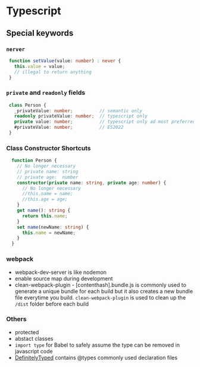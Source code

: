 # Typescript
## Special keywords
### `nerver`
```typescript
 function setValue(value: number) : never {
   this.value = value;
   // illegal to return anything
 }
```

### `private` and `readonly` fields
```typescript
 class Person {
   _privateValue: number;          // semantic only
   readonly privateValue: number;  // typescript only
   private value: number;          // typescript only ad most preferred
   #privateValue: number;          // ES2022
 }
```

### Class Constructor Shortcuts
```typescript
  function Person {
    // No longer necessary
    // private name: string
    // private age:  number
    constructor(private name: string, private age: number) {
      // No longer necessary
      //this.name = name;
      //this.age = age;
    }
    get name(): string {
      return this.name;
    }
    set name(newName: string) {
      this.name = newName;
    }
  }
```

### webpack
 - webpack-dev-server is like nodemon
 - enable source map during development
 - clean-webpack-plugin - [contenthash].bundle.js is commonly used to generate a unique bundle for each build but it also creates a new bundle file everytime you build. `clean-webpack-plugin` is used to clean up the `/dist` folder before each build

### Others
 - protected
 - abstact classes
 - `import type` for Babel to safely assume the type can be removed in javascript code
 - [DefinitelyTyped](https://github.com/DefinitelyTyped/DefinitelyTyped) contains @types commonly used declaration files

